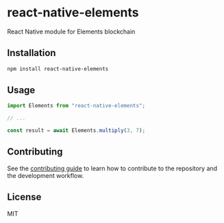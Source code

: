 # react-native-elements

React Native module for Elements blockchain 

## Installation

```sh
npm install react-native-elements
```

## Usage

```js
import Elements from "react-native-elements";

// ...

const result = await Elements.multiply(3, 7);
```

## Contributing

See the [contributing guide](CONTRIBUTING.md) to learn how to contribute to the repository and the development workflow.

## License

MIT
